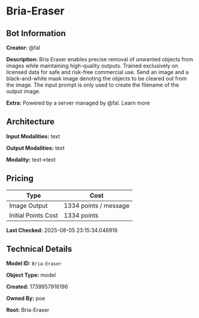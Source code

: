 # Bria-Eraser

## Bot Information

**Creator:** @fal

**Description:** Bria Eraser enables precise removal of unwanted objects from images while maintaining high-quality outputs. Trained exclusively on licensed data for safe and risk-free commercial use. Send an image and a black-and-white mask image denoting the objects to be cleared out from the image. The input prompt is only used to create the filename of the output image.

**Extra:** Powered by a server managed by @fal. Learn more


## Architecture

**Input Modalities:** text

**Output Modalities:** text

**Modality:** text->text


## Pricing

| Type | Cost |
|------|------|
| Image Output | 1334 points / message |
| Initial Points Cost | 1334 points |

**Last Checked:** 2025-08-05 23:15:34.046916


## Technical Details

**Model ID:** `Bria-Eraser`

**Object Type:** model

**Created:** 1739957916196

**Owned By:** poe

**Root:** Bria-Eraser
